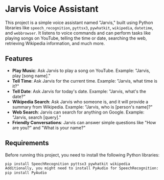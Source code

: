 # Jarvis Voice Assistant

This project is a simple voice assistant named "Jarvis," built using Python libraries like `speech_recognition`, `pyttsx3`, `pywhatkit`, `wikipedia`, `datetime`, and `webbrowser`. It listens to voice commands and can perform tasks like playing songs on YouTube, telling the time or date, searching the web, retrieving Wikipedia information, and much more.

## Features

- **Play Music**: Ask Jarvis to play a song on YouTube. Example: "Jarvis, play [song name]."
- **Tell Time**: Ask Jarvis for the current time. Example: "Jarvis, what time is it?"
- **Tell Date**: Ask Jarvis for today's date. Example: "Jarvis, what's the date?"
- **Wikipedia Search**: Ask Jarvis who someone is, and it will provide a summary from Wikipedia. Example: "Jarvis, who is [person's name]?"
- **Web Search**: Jarvis can search for anything on Google. Example: "Jarvis, search [query]."
- **Friendly Conversations**: Jarvis can answer simple questions like "How are you?" and "What is your name?"

## Requirements

Before running this project, you need to install the following Python libraries:

```bash
pip install SpeechRecognition pyttsx3 pywhatkit wikipedia
Additionally, you might need to install PyAudio for SpeechRecognition:
pip install PyAudio
